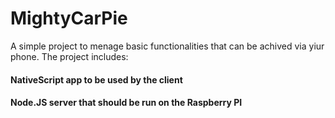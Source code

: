# MightyCarPie
A simple project to menage basic functionalities that can be achived via yiur phone.
The project includes:
 #### NativeScript app to be used by the client
 #### Node.JS server that should be run on the Raspberry PI
 
